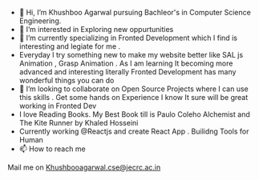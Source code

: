 - 👋 Hi, I’m Khushboo Agarwal pursuing Bachleor's in Computer Science Engineering. 
- 👀 I’m interested in Exploring new oppurtunities
- 🌱 I’m currently specializing in Fronted Development which I find is interesting and legiate for me .
-  Everyday I try something new to make my website better like SAL js Animation , Grasp Animation . As I am learning It becoming more advanced and interesting literally
   Fronted Development has many wonderful things you can do 
- 💞️ I’m looking to collaborate on Open Source Projects where I can use this skills . Get some hands on Experience
   I know It sure will be great working in Fronted Dev 
- I love Reading Books. My Best Book till is Paulo Coleho Alchemist and The Kite Runner by Khaled Hosseini
- Currently working @Reactjs and create React App . Builidng Tools for Human
- 📫 How to reach me 

Mail me on Khushbooagarwal.cse@jecrc.ac.in





<!---
khushbooag4/khushbooag4 is a ✨ special ✨ repository because its `README.md` (this file) appears on your GitHub profile.
You can click the Preview link to take a look at your changes.
--->

